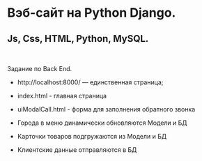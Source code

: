 # Вэб-сайт на Python Django. 
## Js, Css, HTML, Python, MySQL.

<br>

Задание по Back End.
* http://localhost:8000/ — единственная страница;

* index.html - главная страница

* uiModalCall.html - форма для заполнения обратного звонка

* Города в меню динамически обновляются Модели и БД

* Карточки товаров подгружаются из Модели и БД

* Клиентские данные отправляются в БД
    




    


